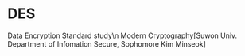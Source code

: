 # DES
Data Encryption Standard study\n
Modern Cryptography[Suwon Univ. Department of Infomation Secure, Sophomore Kim Minseok]
